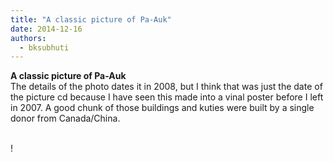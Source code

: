 ```yaml
---
title: "A classic picture of Pa-Auk"
date: 2014-12-16
authors: 
  - bksubhuti
---
```


**A classic picture of Pa-Auk**  
The details of the photo dates it in 2008, but I think that was just the date of the picture cd because I have seen this made into a vinal poster before I left in 2007. 
A good chunk of those buildings and kuties were built by a single donor from Canada/China.  
﻿

!

